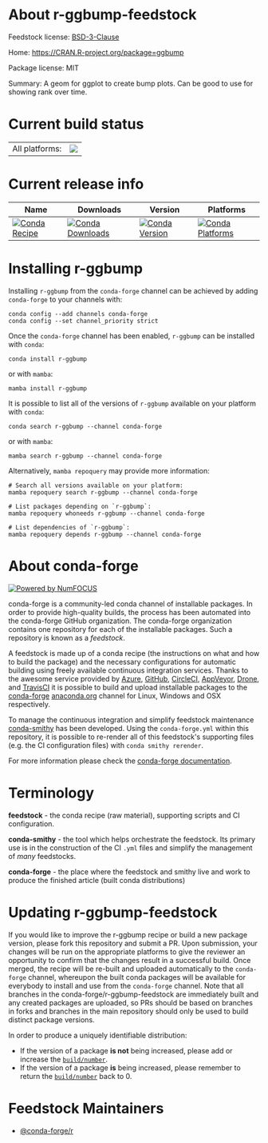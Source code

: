 About r-ggbump-feedstock
========================

Feedstock license: [BSD-3-Clause](https://github.com/conda-forge/r-ggbump-feedstock/blob/main/LICENSE.txt)

Home: https://CRAN.R-project.org/package=ggbump

Package license: MIT

Summary: A geom for ggplot to create bump plots. Can be good to use for showing rank over time.

Current build status
====================


<table><tr><td>All platforms:</td>
    <td>
      <a href="https://dev.azure.com/conda-forge/feedstock-builds/_build/latest?definitionId=9584&branchName=main">
        <img src="https://dev.azure.com/conda-forge/feedstock-builds/_apis/build/status/r-ggbump-feedstock?branchName=main">
      </a>
    </td>
  </tr>
</table>

Current release info
====================

| Name | Downloads | Version | Platforms |
| --- | --- | --- | --- |
| [![Conda Recipe](https://img.shields.io/badge/recipe-r--ggbump-green.svg)](https://anaconda.org/conda-forge/r-ggbump) | [![Conda Downloads](https://img.shields.io/conda/dn/conda-forge/r-ggbump.svg)](https://anaconda.org/conda-forge/r-ggbump) | [![Conda Version](https://img.shields.io/conda/vn/conda-forge/r-ggbump.svg)](https://anaconda.org/conda-forge/r-ggbump) | [![Conda Platforms](https://img.shields.io/conda/pn/conda-forge/r-ggbump.svg)](https://anaconda.org/conda-forge/r-ggbump) |

Installing r-ggbump
===================

Installing `r-ggbump` from the `conda-forge` channel can be achieved by adding `conda-forge` to your channels with:

```
conda config --add channels conda-forge
conda config --set channel_priority strict
```

Once the `conda-forge` channel has been enabled, `r-ggbump` can be installed with `conda`:

```
conda install r-ggbump
```

or with `mamba`:

```
mamba install r-ggbump
```

It is possible to list all of the versions of `r-ggbump` available on your platform with `conda`:

```
conda search r-ggbump --channel conda-forge
```

or with `mamba`:

```
mamba search r-ggbump --channel conda-forge
```

Alternatively, `mamba repoquery` may provide more information:

```
# Search all versions available on your platform:
mamba repoquery search r-ggbump --channel conda-forge

# List packages depending on `r-ggbump`:
mamba repoquery whoneeds r-ggbump --channel conda-forge

# List dependencies of `r-ggbump`:
mamba repoquery depends r-ggbump --channel conda-forge
```


About conda-forge
=================

[![Powered by
NumFOCUS](https://img.shields.io/badge/powered%20by-NumFOCUS-orange.svg?style=flat&colorA=E1523D&colorB=007D8A)](https://numfocus.org)

conda-forge is a community-led conda channel of installable packages.
In order to provide high-quality builds, the process has been automated into the
conda-forge GitHub organization. The conda-forge organization contains one repository
for each of the installable packages. Such a repository is known as a *feedstock*.

A feedstock is made up of a conda recipe (the instructions on what and how to build
the package) and the necessary configurations for automatic building using freely
available continuous integration services. Thanks to the awesome service provided by
[Azure](https://azure.microsoft.com/en-us/services/devops/), [GitHub](https://github.com/),
[CircleCI](https://circleci.com/), [AppVeyor](https://www.appveyor.com/),
[Drone](https://cloud.drone.io/welcome), and [TravisCI](https://travis-ci.com/)
it is possible to build and upload installable packages to the
[conda-forge](https://anaconda.org/conda-forge) [anaconda.org](https://anaconda.org/)
channel for Linux, Windows and OSX respectively.

To manage the continuous integration and simplify feedstock maintenance
[conda-smithy](https://github.com/conda-forge/conda-smithy) has been developed.
Using the ``conda-forge.yml`` within this repository, it is possible to re-render all of
this feedstock's supporting files (e.g. the CI configuration files) with ``conda smithy rerender``.

For more information please check the [conda-forge documentation](https://conda-forge.org/docs/).

Terminology
===========

**feedstock** - the conda recipe (raw material), supporting scripts and CI configuration.

**conda-smithy** - the tool which helps orchestrate the feedstock.
                   Its primary use is in the construction of the CI ``.yml`` files
                   and simplify the management of *many* feedstocks.

**conda-forge** - the place where the feedstock and smithy live and work to
                  produce the finished article (built conda distributions)


Updating r-ggbump-feedstock
===========================

If you would like to improve the r-ggbump recipe or build a new
package version, please fork this repository and submit a PR. Upon submission,
your changes will be run on the appropriate platforms to give the reviewer an
opportunity to confirm that the changes result in a successful build. Once
merged, the recipe will be re-built and uploaded automatically to the
`conda-forge` channel, whereupon the built conda packages will be available for
everybody to install and use from the `conda-forge` channel.
Note that all branches in the conda-forge/r-ggbump-feedstock are
immediately built and any created packages are uploaded, so PRs should be based
on branches in forks and branches in the main repository should only be used to
build distinct package versions.

In order to produce a uniquely identifiable distribution:
 * If the version of a package **is not** being increased, please add or increase
   the [``build/number``](https://docs.conda.io/projects/conda-build/en/latest/resources/define-metadata.html#build-number-and-string).
 * If the version of a package **is** being increased, please remember to return
   the [``build/number``](https://docs.conda.io/projects/conda-build/en/latest/resources/define-metadata.html#build-number-and-string)
   back to 0.

Feedstock Maintainers
=====================

* [@conda-forge/r](https://github.com/conda-forge/r/)

